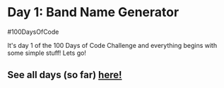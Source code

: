 # Day 1: Band Name Generator
#100DaysOfCode

It's day 1 of the 100 Days of Code Challenge and everything begins with some simple stuff! Lets go! 

## See all days (so far) [here!](https://github.com/Ma-Ko-dev/100DaysOfCode)
